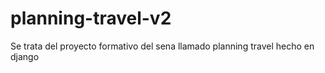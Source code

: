 # planning-travel-v2
Se trata del proyecto formativo del sena llamado planning travel hecho en django
